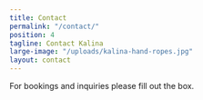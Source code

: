 ```yaml
---
title: Contact
permalink: "/contact/"
position: 4
tagline: Contact Kalina
large-image: "/uploads/kalina-hand-ropes.jpg"
layout: contact
---
```


For bookings and inquiries please fill out the box.
